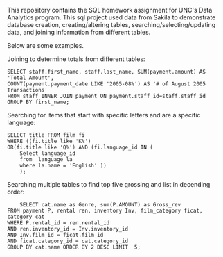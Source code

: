 This repository contains the SQL homework assignment for UNC's Data Analytics program. This sql project used data from Sakila to demonstrate database creation, creating/altering tables, searching/selecting/updating data, and joining information from different tables. 

Below are some examples.

Joining to determine totals from different tables:
```
SELECT staff.first_name, staff.last_name, SUM(payment.amount) AS 'Total Amount', 
COUNT(payment.payment_date LIKE '2005-08%') AS '# of August 2005 Transactions'
FROM staff INNER JOIN payment ON payment.staff_id=staff.staff_id 
GROUP BY first_name;
```

Searching for items that start with specific letters and are a specific language:
```
SELECT title FROM film fi
WHERE ((fi.title like 'K%')  
OR(fi.title like 'Q%') AND (fi.language_id IN (
	Select language_id 
    from  language la
    where la.name = 'English' ))
    );
```

Searching multiple tables to find top five grossing and list in decending order:
```
    SELECT cat.name as Genre, sum(P.AMOUNT) as Gross_rev
FROM payment P, rental ren, inventory Inv, film_category ficat, category cat
WHERE P.rental_id = ren.rental_id
AND ren.inventory_id = Inv.inventory_id
AND Inv.film_id = ficat.film_id
AND ficat.category_id = cat.category_id
GROUP BY cat.name ORDER BY 2 DESC LIMIT  5; 
```
